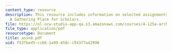 ```yaml
---
content_type: resource
description: This resource includes information on selected assignments from the class
  A Gathering Place for Scholars.
file: https://ol-ocw-studio-app-qa.s3.amazonaws.com/courses/4-125a-architecture-studio-building-in-landscapes-fall-2005/f53fbed5cc661a99458cc943f7a42990_assn8.pdf
file_type: application/pdf
resourcetype: Document
title: assn8.pdf
uid: f53fbed5-cc66-1a99-458c-c943f7a42990
---
```

